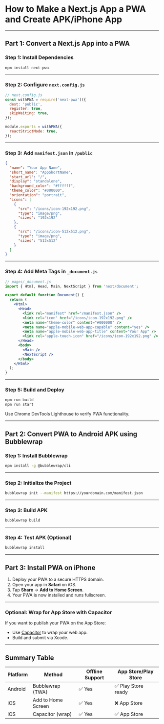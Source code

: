 
# How to Make a Next.js App a PWA and Create APK/iPhone App

---

## Part 1: Convert a Next.js App into a PWA

### Step 1: Install Dependencies
```bash
npm install next-pwa
```

---

### Step 2: Configure `next.config.js`
```js
// next.config.js
const withPWA = require('next-pwa')({
  dest: 'public',
  register: true,
  skipWaiting: true,
});

module.exports = withPWA({
  reactStrictMode: true,
});
```

---

### Step 3: Add `manifest.json` in `/public`
```json
{
  "name": "Your App Name",
  "short_name": "AppShortName",
  "start_url": "/",
  "display": "standalone",
  "background_color": "#ffffff",
  "theme_color": "#000000",
  "orientation": "portrait",
  "icons": [
    {
      "src": "/icons/icon-192x192.png",
      "type": "image/png",
      "sizes": "192x192"
    },
    {
      "src": "/icons/icon-512x512.png",
      "type": "image/png",
      "sizes": "512x512"
    }
  ]
}
```

---

### Step 4: Add Meta Tags in `_document.js`
```jsx
// pages/_document.js
import { Html, Head, Main, NextScript } from 'next/document';

export default function Document() {
  return (
    <Html>
      <Head>
        <link rel="manifest" href="/manifest.json" />
        <link rel="icon" href="/icons/icon-192x192.png" />
        <meta name="theme-color" content="#000000" />
        <meta name="apple-mobile-web-app-capable" content="yes" />
        <meta name="apple-mobile-web-app-title" content="Your App" />
        <link rel="apple-touch-icon" href="/icons/icon-192x192.png" />
      </Head>
      <body>
        <Main />
        <NextScript />
      </body>
    </Html>
  );
}
```

---

### Step 5: Build and Deploy
```bash
npm run build
npm run start
```

Use Chrome DevTools Lighthouse to verify PWA functionality.

---

## Part 2: Convert PWA to Android APK using Bubblewrap

### Step 1: Install Bubblewrap
```bash
npm install -g @bubblewrap/cli
```

---

### Step 2: Initialize the Project
```bash
bubblewrap init --manifest https://yourdomain.com/manifest.json
```

---

### Step 3: Build APK
```bash
bubblewrap build
```

---

### Step 4: Test APK (Optional)
```bash
bubblewrap install
```

---

## Part 3: Install PWA on iPhone

1. Deploy your PWA to a secure HTTPS domain.
2. Open your app in **Safari** on iOS.
3. Tap **Share** → **Add to Home Screen**.
4. Your PWA is now installed and runs fullscreen.

---

### Optional: Wrap for App Store with Capacitor
If you want to publish your PWA on the App Store:
- Use [Capacitor](https://capacitorjs.com/) to wrap your web app.
- Build and submit via Xcode.

---

## Summary Table

| Platform | Method             | Offline Support | App Store/Play Store |
|----------|--------------------|------------------|----------------------|
| Android  | Bubblewrap (TWA)   | ✅ Yes           | ✅ Play Store ready  |
| iOS      | Add to Home Screen | ✅ Yes           | ❌ App Store         |
| iOS      | Capacitor (wrap)   | ✅ Yes           | ✅ App Store         |
